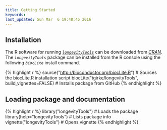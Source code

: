 ```yaml
---
title: Getting Started
keywords: 
last_updated: Sun Mar  6 19:48:46 2016
---
```


## Installation

The R software for running [_`longevityTools`_](https://github.com/tgirke/longevityTools) can be downloaded from [_CRAN_](http://cran.at.r-project.org/). The _`longevityTools`_ package can be installed from the R console using the following _`biocLite`_ install command. 


{% highlight r %}
source("http://bioconductor.org/biocLite.R") # Sources the biocLite.R installation script 
biocLite("tgirke/longevityTools", build_vignettes=FALSE) # Installs package from GitHub
{% endhighlight %}

## Loading package and documentation


{% highlight r %}
library("longevityTools") # Loads the package
library(help="longevityTools") # Lists package info
vignette("longevityTools") # Opens vignette
{% endhighlight %}

